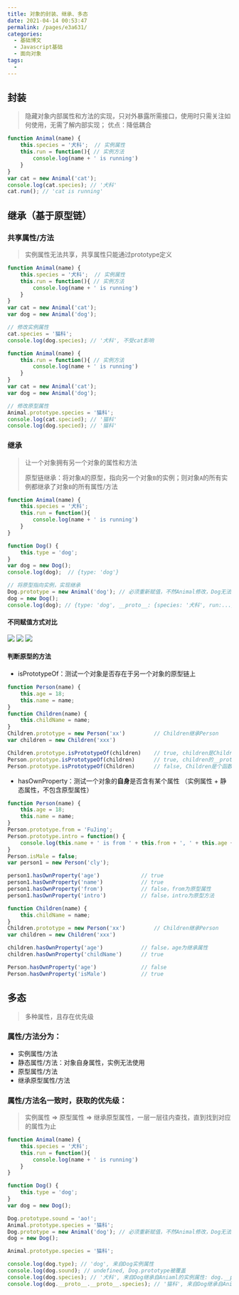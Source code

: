 ```yaml
---
title: 对象的封装、继承、多态
date: 2021-04-14 00:53:47
permalink: /pages/e3a631/
categories:
  - 基础博文
  - Javascript基础
  - 面向对象
tags:
  -
---
```



## 封装
> 隐藏对象内部属性和方法的实现，只对外暴露所需接口，使用时只需关注如何使用，无需了解内部实现；
> 优点：降低耦合

```js
function Animal(name) {
    this.species = '犬科';  // 实例属性
    this.run = function(){ // 实例方法
        console.log(name + ' is running')
    }
}
var cat = new Animal('cat');
console.log(cat.species); // '犬科'
cat.run(); // 'cat is running'
```

## 继承（基于原型链）

### 共享属性/方法
> 实例属性无法共享，共享属性只能通过prototype定义

```js
function Animal(name) {
    this.species = '犬科';  // 实例属性
    this.run = function(){ // 实例方法
        console.log(name + ' is running')
    }
}
var cat = new Animal('cat');
var dog = new Animal('dog');

// 修改实例属性
cat.species = '猫科';
console.log(dog.species); // '犬科', 不受cat影响
```

```js
function Animal(name) {
    this.run = function(){ // 实例方法
        console.log(name + ' is running')
    }
}
var cat = new Animal('cat');
var dog = new Animal('dog');

// 修改原型属性
Animal.prototype.species = '猫科';
console.log(cat.specied); // '猫科'
console.log(dog.specied); // '猫科'
```

### 继承
> 让一个对象拥有另一个对象的属性和方法
>
> 原型链继承：将对象`A`的原型，指向另一个对象`B`的实例；则对象`A`的所有实例都继承了对象`B`的所有属性/方法


```js
function Animal(name) {
    this.species = '犬科';
    this.run = function(){
        console.log(name + ' is running')
    }
}

function Dog() {
    this.type = 'dog';
}
var dog = new Dog();
console.log(dog);  // {type: 'dog'}

// 将原型指向实例，实现继承
Dog.prototype = new Animal('dog'); // 必须重新赋值，不然Animal修改，Dog无法继承。dog需要重新赋值
dog = new Dog();
console.log(dog); // {type: 'dog', __proto__: {species: '犬科', run:...}}
```

#### 不同赋值方式对比
![](../../../.vuepress/public/assets/web/QQ20210416-003133@2x.png)
![](../../../.vuepress/public/assets/web/QQ20210416-003223@2x.png)
![](../../../.vuepress/public/assets/web/QQ20210416-003342@2x.png)


#### 判断原型的方法
+ isPrototypeOf：测试一个对象是否存在于另一个对象的原型链上
```js
function Person(name) {
	this.age = 18;
	this.name = name;
}
function Children(name) {
	this.childName = name;
}
Children.prototype = new Person('xx')         // Children继承Person
var children = new Children('xxx')

Children.prototype.isPrototypeOf(children)    // true, children是Children的实例
Person.prototype.isPrototypeOf(children)      // true, children的__proto__指向Children的原型，也就是Person的实例
Person.prototype.isPrototypeOf(Children)      // false, Children是个函数
```
+ hasOwnProperty：测试一个对象的**自身**是否含有某个属性  （实例属性 + 静态属性，不包含原型属性）
```js
function Person(name) {
	this.age = 18;
	this.name = name;
}
Person.prototype.from = 'FuJing';
Person.prototype.intro = function() {
	console.log(this.name + ' is from ' + this.from + ', ' + this.age + ' years old')
}
Person.isMale = false;
var person1 = new Person('cly');

person1.hasOwnProperty('age')             // true
person1.hasOwnProperty('name')            // true
person1.hasOwnProperty('from')            // false，from为原型属性
person1.hasOwnProperty('intro')           // false，intro为原型方法

function Children(name) {
	this.childName = name;
}
Children.prototype = new Person('xx')         // Children继承Person
var children = new Children('xxx')

children.hasOwnProperty('age')            // false，age为继承属性
children.hasOwnProperty('childName')      // true

Person.hasOwnProperty('age')              // false
Person.hasOwnProperty('isMale')           // true
```

## 多态
> 多种属性，且存在优先级

### 属性/方法分为：
+ 实例属性/方法
+ 静态属性/方法：对象自身属性，实例无法使用
+ 原型属性/方法
+ 继承原型属性/方法

### 属性/方法名一致时，获取的优先级：
> 实例属性 => 原型属性 => 继承原型属性，一层一层往内查找，直到找到对应的属性为止

```js
function Animal(name) {
    this.species = '犬科';
    this.run = function(){
        console.log(name + ' is running')
    }
}

function Dog() {
    this.type = 'dog';
}
var dog = new Dog();

Dog.prototype.sound = 'ao!';
Animal.prototype.species = '猫科';
Dog.prototype = new Animal('dog'); // 必须重新赋值，不然Animal修改，Dog无法继承。dog需要重新赋值
dog = new Dog();

Animal.prototype.species = '猫科';

console.log(dog.type); // 'dog', 来自Dog实例属性
console.log(dog.sound); // undefined, Dog.prototype被覆盖
console.log(dog.species); // '犬科', 来自Dog继承自Aniaml的实例属性: dog.__proto__.species
console.log(dog.__proto__.__proto__.species); // '猫科', 来自Dog继承自Aniaml的原型属性
```
